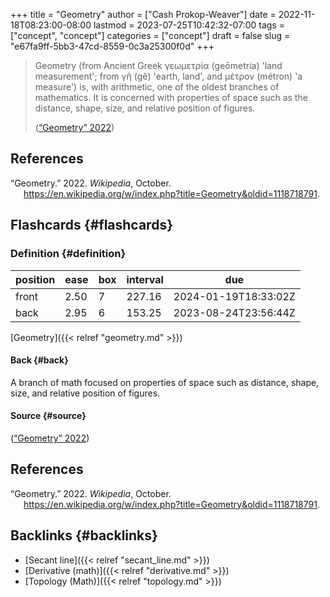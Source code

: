 +++
title = "Geometry"
author = ["Cash Prokop-Weaver"]
date = 2022-11-18T08:23:00-08:00
lastmod = 2023-07-25T10:42:32-07:00
tags = ["concept", "concept"]
categories = ["concept"]
draft = false
slug = "e67fa9ff-5bb3-47cd-8559-0c3a25300f0d"
+++

> Geometry (from Ancient Greek γεωμετρία (geōmetría) 'land measurement'; from γῆ (gê) 'earth, land', and μέτρον (métron) 'a measure') is, with arithmetic, one of the oldest branches of mathematics. It is concerned with properties of space such as the distance, shape, size, and relative position of figures.
>
> (<a href="#citeproc_bib_item_1">“Geometry” 2022</a>)

## References

<style>.csl-entry{text-indent: -1.5em; margin-left: 1.5em;}</style><div class="csl-bib-body">
  <div class="csl-entry"><a id="citeproc_bib_item_1"></a>“Geometry.” 2022. <i>Wikipedia</i>, October. <a href="https://en.wikipedia.org/w/index.php?title=Geometry&oldid=1118718791">https://en.wikipedia.org/w/index.php?title=Geometry&#38;oldid=1118718791</a>.</div>
</div>


## Flashcards {#flashcards}


### Definition {#definition}

| position | ease | box | interval | due                  |
|----------|------|-----|----------|----------------------|
| front    | 2.50 | 7   | 227.16   | 2024-01-19T18:33:02Z |
| back     | 2.95 | 6   | 153.25   | 2023-08-24T23:56:44Z |

[Geometry]({{< relref "geometry.md" >}})


#### Back {#back}

A branch of math focused on properties of space such as distance, shape, size, and relative position of figures.


#### Source {#source}

(<a href="#citeproc_bib_item_1">“Geometry” 2022</a>)

## References

<style>.csl-entry{text-indent: -1.5em; margin-left: 1.5em;}</style><div class="csl-bib-body">
  <div class="csl-entry"><a id="citeproc_bib_item_1"></a>“Geometry.” 2022. <i>Wikipedia</i>, October. <a href="https://en.wikipedia.org/w/index.php?title=Geometry&oldid=1118718791">https://en.wikipedia.org/w/index.php?title=Geometry&#38;oldid=1118718791</a>.</div>
</div>


## Backlinks {#backlinks}

-   [Secant line]({{< relref "secant_line.md" >}})
-   [Derivative (math)]({{< relref "derivative.md" >}})
-   [Topology (Math)]({{< relref "topology.md" >}})
